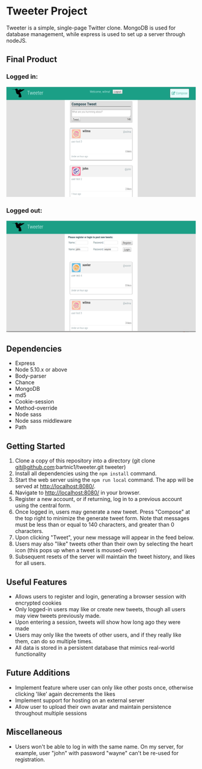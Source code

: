 # Tweeter Project

Tweeter is a simple, single-page Twitter clone. MongoDB is used for database management, while express is used to set up a server through nodeJS.

## Final Product

### Logged in:
!["Logged in"](https://github.com/bartnic1/tweeter/blob/master/loggedin.png)

### Logged out:
!["Logged out"](https://github.com/bartnic1/tweeter/blob/master/loggedout.png)

## Dependencies

- Express
- Node 5.10.x or above
- Body-parser
- Chance
- MongoDB
- md5
- Cookie-session
- Method-override
- Node sass
- Node sass middleware
- Path

## Getting Started

1. Clone a copy of this repository into a directory (git clone git@github.com:bartnic1/tweeter.git tweeter)
2. Install all dependencies using the `npm install` command.
3. Start the web server using the `npm run local` command. The app will be served at <http://localhost:8080/>.
4. Navigate to <http://localhost:8080/> in your browser.
5. Register a new account, or if returning, log in to a previous account using the central form.
6. Once logged in, users may generate a new tweet. Press "Compose" at the top right to minimize the generate tweet form. Note that messages must be less than or equal to 140 characters, and greater than 0 characters.
7. Upon clicking "Tweet", your new message will appear in the feed below.
8. Users may also "like" tweets other than their own by selecting the heart icon (this pops up when a tweet is moused-over)
9. Subsequent resets of the server will maintain the tweet history, and likes for all users.


## Useful Features

- Allows users to register and login, generating a browser session with encrypted cookies
- Only logged-in users may like or create new tweets, though all users may view tweets previously made.
- Upon entering a session, tweets will show how long ago they were made
- Users may only like the tweets of other users, and if they really like them, can do so multiple times.
- All data is stored in a persistent database that mimics real-world functionality


## Future Additions

- Implement feature where user can only like other posts once, otherwise clicking 'like' again decrements the likes
- Implement support for hosting on an external server
- Allow user to upload their own avatar and maintain persistence throughout multiple sessions


## Miscellaneous

- Users won't be able to log in with the same name. On my server, for example, user "john" with password "wayne" can't be re-used for registration.
